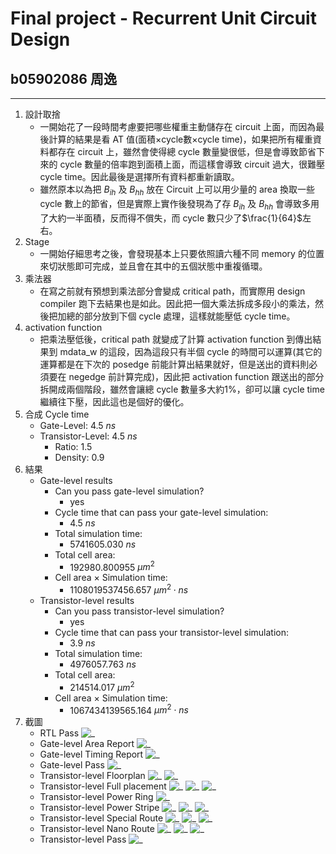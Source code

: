 # Final project - Recurrent Unit Circuit Design

## b05902086 周逸

---

1. 設計取捨
    * 一開始花了一段時間考慮要把哪些權重主動儲存在 circuit 上面，而因為最後計算的結果是看 AT 值(面積$\times$cycle數$\times$cycle time)，如果把所有權重資料都存在 circuit 上，雖然會使得總 cycle 數量變很低，但是會導致節省下來的 cycle 數量的倍率跑到面積上面，而這樣會導致 circuit 過大，很難壓 cycle time。因此最後是選擇所有資料都重新讀取。
    * 雖然原本以為把 $B_{ih}$ 及 $B_{hh}$ 放在 Circuit 上可以用少量的 area 換取一些 cycle 數上的節省，但是實際上實作後發現為了存 $B_{ih}$ 及 $B_{hh}$ 會導致多用了大約一半面積，反而得不償失，而 cycle 數只少了$\frac{1}{64}$左右。
2. Stage
    * 一開始仔細思考之後，會發現基本上只要依照讀六種不同 memory 的位置來切狀態即可完成，並且會在其中的五個狀態中重複循環。
3. 乘法器
    * 在寫之前就有預想到乘法部分會變成 critical path，而實際用 design compiler 跑下去結果也是如此。因此把一個大乘法拆成多段小的乘法，然後把加總的部分放到下個 cycle 處理，這樣就能壓低 cycle time。
4. activation function
    * 把乘法壓低後，critical path 就變成了計算 activation function 到傳出結果到 mdata_w 的這段，因為這段只有半個 cycle 的時間可以運算(其它的運算都是在下次的 posedge 前能計算出結果就好，但是送出的資料則必須要在 negedge 前計算完成)，因此把 activation function 跟送出的部分拆開成兩個階段，雖然會讓總 cycle 數量多大約1%，卻可以讓 cycle time 繼續往下壓，因此這也是個好的優化。
5. 合成 Cycle time
    * Gate-Level: $4.5$ $ns$
    * Transistor-Level: $4.5$ $ns$
      * Ratio: 1.5
      * Density: 0.9
6. 結果
    * Gate-level results
        * Can you pass gate-level simulation?
            * yes
        * Cycle time that can pass your gate-level simulation:
            * $4.5$ $ns$ 
        * Total simulation time:
            * $5741605.030$ $ns$
        * Total cell area: 
            * $192980.800955$ $\mu{m^2}$
        * Cell area $\times$ Simulation time: 
            * $1108019537456.657$ $\mu{m^2}\cdot{ns}$
    * Transistor-level results
        * Can you pass transistor-level simulation?
            * yes
        * Cycle time that can pass your transistor-level simulation:
            * $3.9$ $ns$ 
        * Total simulation time:
            * $4976057.763$ $ns$
        * Total cell area: 
            * $214514.017$ $\mu{m^2}$
        * Cell area $\times$ Simulation time: 
            * $1067434139565.164$ $\mu{m^2}\cdot{ns}$
7. 截圖
    * RTL Pass
     ![_](imgs/註解%202020-06-09%20163722.png)
    * Gate-level Area Report
     ![_](imgs/註解%202020-06-09%20164121.png)
    * Gate-level Timing Report
     ![_](imgs/註解%202020-06-09%20164147.png)
    * Gate-level Pass
     ![_](imgs/註解%202020-06-09%20165844.png)
    * Transistor-level Floorplan
     ![_](imgs/註解%202020-06-09%20222803.png)
     ![_](imgs/註解%202020-06-09%20222827.png)
    * Transistor-level Full placement
     ![_](imgs/註解%202020-06-09%20222941.png)
     ![_](imgs/註解%202020-06-09%20223010.png)
     ![_](imgs/註解%202020-06-09%20223131.png)
    * Transistor-level Power Ring
     ![_](imgs/註解%202020-06-09%20223257.png)
    * Transistor-level Power Stripe
     ![_](imgs/註解%202020-06-09%20223557.png)
     ![_](imgs/註解%202020-06-09%20224046.png)
     ![_](imgs/註解%202020-06-09%20224123.png)
    * Transistor-level Special Route
     ![_](imgs/註解%202020-06-09%20224211.png)
     ![_](imgs/註解%202020-06-09%20224304.png)
     ![_](imgs/註解%202020-06-09%20224538.png)
    * Transistor-level Nano Route
     ![_](imgs/註解%202020-06-09%20224555.png)
     ![_](imgs/註解%202020-06-09%20225030.png)
     ![_](imgs/註解%202020-06-09%20225103.png)
    * Transistor-level Pass
     ![_](imgs/註解%202020-06-09%20235414.png)
